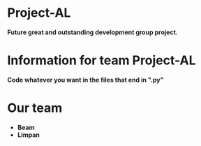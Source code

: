 # Project-AL

**Future great and outstanding development group project.**

# Information for team Project-AL

**Code whatever you want in the files that end in ".py"**

# Our team

- **Beam**
- **Limpan**
